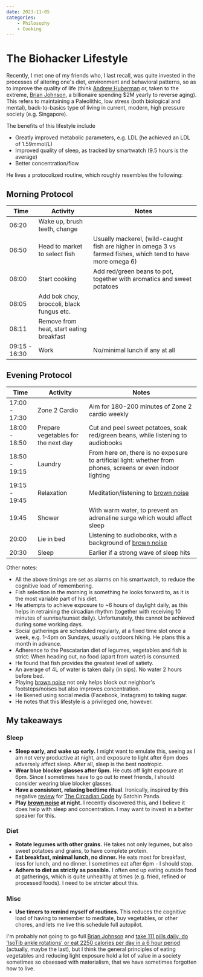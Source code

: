 ```yaml
---
date: 2023-11-05
categories:
    - Philosophy
    - Cooking
---
```


# The Biohacker Lifestyle

Recently, I met one of my friends who, I last recall, was quite invested in the processes of altering one's diet, environment and behavioral patterns, so as to improve the quality of life (think [Andrew Huberman] or, taken to the extreme, [Brian Johnson], a billionaire spending $2M yearly to reverse aging). This refers to maintaining a Paleolithic, low stress (both biological and mental), back-to-basics type of living in current, modern, high pressure society (e.g. Singapore).

<!-- more -->

The benefits of this lifestyle include

-   Greatly improved metabolic parameters, e.g. LDL (he achieved an LDL of 1.59mmol/L)
-   Improved quality of sleep, as tracked by smartwatch (9.5 hours is the average)
-   Better concentration/flow

He lives a protocolized routine, which roughly resembles the following:

## Morning Protocol

| Time          | Activity                                  | Notes                                                                                                        |
| ------------- | ----------------------------------------- | ------------------------------------------------------------------------------------------------------------ |
| 06:20         | Wake up, brush teeth, change              |                                                                                                              |
| 06:50         | Head to market to select fish             | Usually mackerel, (wild-caught fish are higher in omega 3 vs farmed fishes, which tend to have more omega 6) |
| 08:00         | Start cooking                             | Add red/green beans to pot, together with aromatics and sweet potatoes                                       |
| 08:05         | Add bok choy, broccoli, black fungus etc. |                                                                                                              |
| 08:11         | Remove from heat, start eating breakfast  |                                                                                                              |
| 09:15 - 16:30 | Work                                      | No/minimal lunch if any at all                                                                               |

## Evening Protocol

| Time          | Activity                            | Notes                                                                                                        |
| ------------- | ----------------------------------- | ------------------------------------------------------------------------------------------------------------ |
| 17:00 - 17:30 | Zone 2 Cardio                       | Aim for 180-200 minutes of Zone 2 cardio weekly                                                              |
| 18:00 - 18:50 | Prepare vegetables for the next day | Cut and peel sweet potatoes, soak red/green beans, while listening to audiobooks                             |
| 18:50 - 19:15 | Laundry                             | From here on, there is no exposure to artificial light: whether from phones, screens or even indoor lighting |
| 19:15 - 19:45 | Relaxation                          | Meditation/listening to [brown noise]                                                                        |
| 19:45         | Shower                              | With warm water, to prevent an adrenaline surge which would affect sleep                                     |
| 20:00         | Lie in bed                          | Listening to audiobooks, with a background of [brown noise]                                                  |
| 20:30         | Sleep                               | Earlier if a strong wave of sleep hits                                                                       |

Other notes:

-   All the above timings are set as alarms on his smartwatch, to reduce the cognitive load of remembering.
-   Fish selection in the morning is something he looks forward to, as it is the most variable part of his diet.
-   He attempts to achieve exposure to ~6 hours of daylight daily, as this helps in retraining the circadian rhythm (together with receiving 10 minutes of sunrise/sunset daily). Unfortunately, this cannot be achieved during some working days.
-   Social gatherings are scheduled regularly, at a fixed time slot once a week, e.g. 1-4pm on Sundays, usually outdoors hiking. He plans this a month in advance.
-   Adherence to the Pescatarian diet of legumes, vegetables and fish is strict: When heading out, no food (apart from water) is consumed.
-   He found that fish provides the greatest level of satiety.
-   An average of 4L of water is taken daily (in sips). No water 2 hours before bed.
-   Playing [brown noise] not only helps block out neighbor's footsteps/noises but also improves concentration.
-   He likened using social media (Facebook, Instagram) to taking sugar.
-   He notes that this lifestyle is a privileged one, however.

## My takeaways

### Sleep

-   **Sleep early, and wake up early.** I might want to emulate this, seeing as I am not very productive at night, and exposure to light after 6pm does adversely affect sleep. After all, sleep is the best nootropic.
-   **Wear blue blocker glasses after 6pm.** He cuts off light exposure at 6pm. Since I sometimes have to go out to meet friends, I should consider wearing blue blocker glasses.
-   **Have a consistent, relaxing bedtime ritual**. Ironically, inspired by this negative [review] for [The Circadian Code] by Satchin Panda.
-   **Play [brown noise] at night.** I recently discovered this, and I believe it does help with sleep and concentration. I may want to invest in a better speaker for this.

### Diet

-   **Rotate legumes with other grains.** He takes not only legumes, but also sweet potatoes and grains, to have complete protein.
-   **Eat breakfast, minimal lunch, no dinner.** He eats most for breakfast, less for lunch, and no dinner. I sometimes eat after 6pm - I should stop.
-   **Adhere to diet as strictly as possible.** I often end up eating outside food at gatherings, which is quite unhealthy at times (e.g. fried, refined or processed foods). I need to be stricter about this.

### Misc

-   **Use timers to remind myself of routines.** This reduces the cognitive load of having to remember to meditate, buy vegetables, or other chores, and lets me live this schedule full autopilot.

I'm probably not going to go full [Brian Johnson] and [take 111 pills daily, do 'IsoTib ankle rotations' or eat 2250 calories per day in a 6 hour period][blueprint] (actually, maybe the last), but I think the general principles of eating vegetables and reducing light exposure hold a lot of value in a society sometimes so obsessed with materialism, that we have sometimes forgotten how to live.

[blueprint]: https://protocol.bryanjohnson.com/Home
[brown noise]: https://www.nytimes.com/interactive/2022/09/23/well/mind/brown-noise.html
[Brian Johnson]: https://www.gq-magazine.co.uk/lifestyle/article/bryan-johnson-millionaire-deaging-technology
[Andrew Huberman]: https://www.hubermanlab.com/
[review]: https://www.goodreads.com/review/show/3568678844
[The Circadian Code]: https://www.goodreads.com/en/book/show/37534452